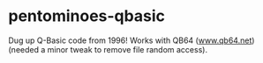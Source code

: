 pentominoes-qbasic
==================

Dug up Q-Basic code from 1996! Works with QB64 (www.qb64.net) (needed a minor tweak to remove file random access).
